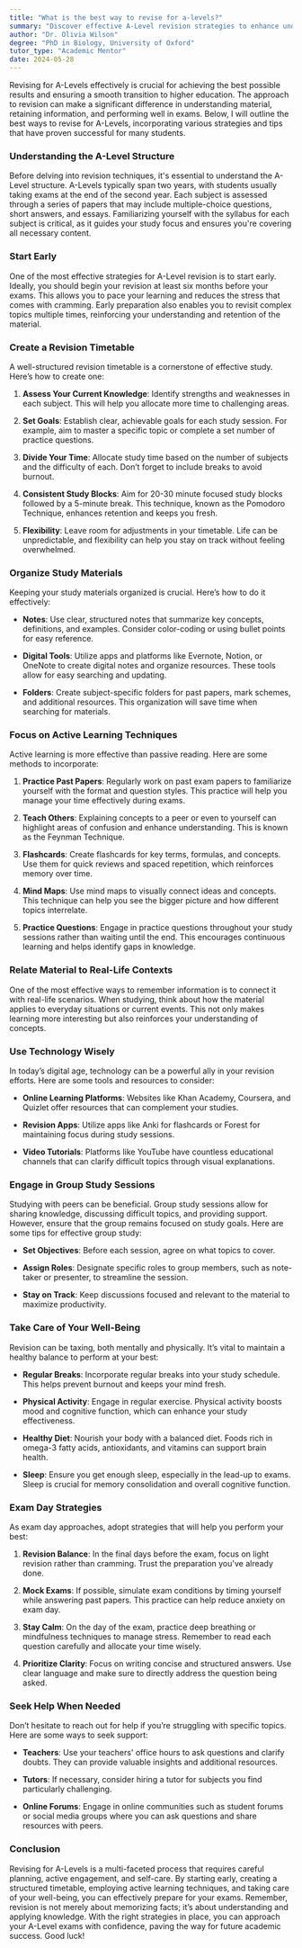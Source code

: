 ```yaml
---
title: "What is the best way to revise for a-levels?"
summary: "Discover effective A-Level revision strategies to enhance understanding, retention, and exam performance for a successful transition to higher education."
author: "Dr. Olivia Wilson"
degree: "PhD in Biology, University of Oxford"
tutor_type: "Academic Mentor"
date: 2024-05-28
---
```


Revising for A-Levels effectively is crucial for achieving the best possible results and ensuring a smooth transition to higher education. The approach to revision can make a significant difference in understanding material, retaining information, and performing well in exams. Below, I will outline the best ways to revise for A-Levels, incorporating various strategies and tips that have proven successful for many students. 

### Understanding the A-Level Structure

Before delving into revision techniques, it's essential to understand the A-Level structure. A-Levels typically span two years, with students usually taking exams at the end of the second year. Each subject is assessed through a series of papers that may include multiple-choice questions, short answers, and essays. Familiarizing yourself with the syllabus for each subject is critical, as it guides your study focus and ensures you're covering all necessary content.

### Start Early

One of the most effective strategies for A-Level revision is to start early. Ideally, you should begin your revision at least six months before your exams. This allows you to pace your learning and reduces the stress that comes with cramming. Early preparation also enables you to revisit complex topics multiple times, reinforcing your understanding and retention of the material.

### Create a Revision Timetable

A well-structured revision timetable is a cornerstone of effective study. Here’s how to create one:

1. **Assess Your Current Knowledge**: Identify strengths and weaknesses in each subject. This will help you allocate more time to challenging areas.
  
2. **Set Goals**: Establish clear, achievable goals for each study session. For example, aim to master a specific topic or complete a set number of practice questions.

3. **Divide Your Time**: Allocate study time based on the number of subjects and the difficulty of each. Don’t forget to include breaks to avoid burnout.

4. **Consistent Study Blocks**: Aim for 20-30 minute focused study blocks followed by a 5-minute break. This technique, known as the Pomodoro Technique, enhances retention and keeps you fresh.

5. **Flexibility**: Leave room for adjustments in your timetable. Life can be unpredictable, and flexibility can help you stay on track without feeling overwhelmed.

### Organize Study Materials

Keeping your study materials organized is crucial. Here’s how to do it effectively:

- **Notes**: Use clear, structured notes that summarize key concepts, definitions, and examples. Consider color-coding or using bullet points for easy reference.
  
- **Digital Tools**: Utilize apps and platforms like Evernote, Notion, or OneNote to create digital notes and organize resources. These tools allow for easy searching and updating.

- **Folders**: Create subject-specific folders for past papers, mark schemes, and additional resources. This organization will save time when searching for materials.

### Focus on Active Learning Techniques

Active learning is more effective than passive reading. Here are some methods to incorporate:

1. **Practice Past Papers**: Regularly work on past exam papers to familiarize yourself with the format and question styles. This practice will help you manage your time effectively during exams.

2. **Teach Others**: Explaining concepts to a peer or even to yourself can highlight areas of confusion and enhance understanding. This is known as the Feynman Technique.

3. **Flashcards**: Create flashcards for key terms, formulas, and concepts. Use them for quick reviews and spaced repetition, which reinforces memory over time.

4. **Mind Maps**: Use mind maps to visually connect ideas and concepts. This technique can help you see the bigger picture and how different topics interrelate.

5. **Practice Questions**: Engage in practice questions throughout your study sessions rather than waiting until the end. This encourages continuous learning and helps identify gaps in knowledge.

### Relate Material to Real-Life Contexts

One of the most effective ways to remember information is to connect it with real-life scenarios. When studying, think about how the material applies to everyday situations or current events. This not only makes learning more interesting but also reinforces your understanding of concepts.

### Use Technology Wisely

In today’s digital age, technology can be a powerful ally in your revision efforts. Here are some tools and resources to consider:

- **Online Learning Platforms**: Websites like Khan Academy, Coursera, and Quizlet offer resources that can complement your studies.

- **Revision Apps**: Utilize apps like Anki for flashcards or Forest for maintaining focus during study sessions.

- **Video Tutorials**: Platforms like YouTube have countless educational channels that can clarify difficult topics through visual explanations.

### Engage in Group Study Sessions

Studying with peers can be beneficial. Group study sessions allow for sharing knowledge, discussing difficult topics, and providing support. However, ensure that the group remains focused on study goals. Here are some tips for effective group study:

- **Set Objectives**: Before each session, agree on what topics to cover.
  
- **Assign Roles**: Designate specific roles to group members, such as note-taker or presenter, to streamline the session.

- **Stay on Track**: Keep discussions focused and relevant to the material to maximize productivity.

### Take Care of Your Well-Being

Revision can be taxing, both mentally and physically. It’s vital to maintain a healthy balance to perform at your best:

- **Regular Breaks**: Incorporate regular breaks into your study schedule. This helps prevent burnout and keeps your mind fresh.

- **Physical Activity**: Engage in regular exercise. Physical activity boosts mood and cognitive function, which can enhance your study effectiveness.

- **Healthy Diet**: Nourish your body with a balanced diet. Foods rich in omega-3 fatty acids, antioxidants, and vitamins can support brain health.

- **Sleep**: Ensure you get enough sleep, especially in the lead-up to exams. Sleep is crucial for memory consolidation and overall cognitive function.

### Exam Day Strategies

As exam day approaches, adopt strategies that will help you perform your best:

1. **Revision Balance**: In the final days before the exam, focus on light revision rather than cramming. Trust the preparation you've already done.

2. **Mock Exams**: If possible, simulate exam conditions by timing yourself while answering past papers. This practice can help reduce anxiety on exam day.

3. **Stay Calm**: On the day of the exam, practice deep breathing or mindfulness techniques to manage stress. Remember to read each question carefully and allocate your time wisely.

4. **Prioritize Clarity**: Focus on writing concise and structured answers. Use clear language and make sure to directly address the question being asked.

### Seek Help When Needed

Don’t hesitate to reach out for help if you’re struggling with specific topics. Here are some ways to seek support:

- **Teachers**: Use your teachers' office hours to ask questions and clarify doubts. They can provide valuable insights and additional resources.

- **Tutors**: If necessary, consider hiring a tutor for subjects you find particularly challenging.

- **Online Forums**: Engage in online communities such as student forums or social media groups where you can ask questions and share resources with peers.

### Conclusion

Revising for A-Levels is a multi-faceted process that requires careful planning, active engagement, and self-care. By starting early, creating a structured timetable, employing active learning techniques, and taking care of your well-being, you can effectively prepare for your exams. Remember, revision is not merely about memorizing facts; it’s about understanding and applying knowledge. With the right strategies in place, you can approach your A-Level exams with confidence, paving the way for future academic success. Good luck!
    